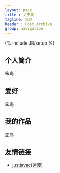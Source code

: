 ```yaml
---
layout: page
title : 关于我
tagline: 笨鸟
header : Post Archive
group: navigation
---
```

{% include JB/setup %}

## 个人简介

笨鸟

## 爱好 ##

笨鸟

## 我的作品 ##

笨鸟

## 友情链接 ##

- [justjavac(迷渡)](http://justjavac.com/)


